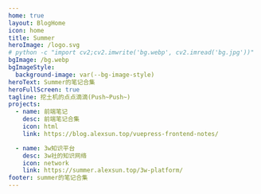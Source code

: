 ```yaml
---
home: true
layout: BlogHome
icon: home
title: Summer
heroImage: /logo.svg
# python -c "import cv2;cv2.imwrite('bg.webp', cv2.imread('bg.jpg'))"
bgImage: /bg.webp
bgImageStyle:
  background-image: var(--bg-image-style)
heroText: Summer的笔记合集
heroFullScreen: true
tagline: 挖土机的点点滴滴(Push~Push~)
projects:
  - name: 前端笔记
    desc: 前端笔记合集
    icon: html
    link: https://blog.alexsun.top/vuepress-frontend-notes/

  - name: 3w知识平台
    desc: 3w社的知识网络
    icon: network
    link: https://summer.alexsun.top/3w-platform/
footer: summer的笔记合集
---
```


<!-- ICON 参考：https://theme-hope.vuejs.press/zh/guide/interface/icon.html -->
